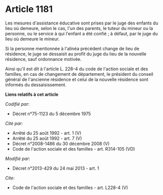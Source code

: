 # Article 1181

Les mesures d'assistance éducative sont prises par le juge des enfants du lieu où demeure, selon le cas, l'un des parents, le
tuteur du mineur ou la personne, ou le service à qui l'enfant a été confié ; à défaut, par le juge du lieu où demeure le
mineur. 

Si la personne mentionnée à l'alinéa précédent change de lieu de résidence, le juge se dessaisit au profit du juge du lieu de
la nouvelle résidence, sauf ordonnance motivée. 

Ainsi qu'il est dit à l'article L. 228-4 du code de l'action sociale et des familles, en cas de changement de département, le
président du conseil général de l'ancienne résidence et celui de la nouvelle résidence sont informés du dessaisissement.

**Liens relatifs à cet article**

_Codifié par_:

  - Décret n°75-1123 du 5 décembre 1975

_Cité par_:

  - Arrêté du 25 août 1992 - art. 1 (V)
  - Arrêté du 25 août 1992 - art. 7 (V)
  - Décret n°2008-1486 du 30 décembre 2008 (V)
  - Code de l'action sociale et des familles - art. R314-105 (VD)

_Modifié par_:

  - Décret n°2013-429 du 24 mai 2013 - art. 1

_Cite_:

  - Code de l'action sociale et des familles - art. L228-4 (V)
